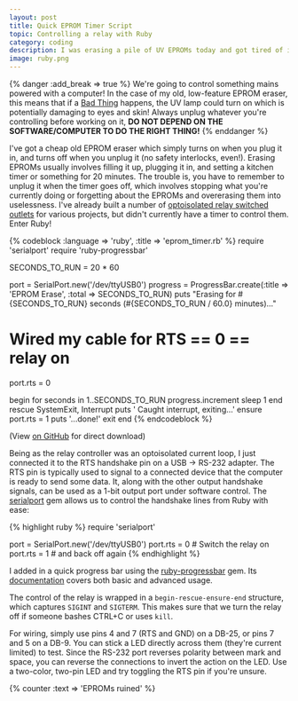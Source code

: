```yaml
---
layout: post
title: Quick EPROM Timer Script
topic: Controlling a relay with Ruby
category: coding
description: I was erasing a pile of UV EPROMs today and got tired of interrupting what I was doing to go unplug the EPROM eraser when 20 minutes had elapsed, so I made up a little cable to control one of my relay-switched outlets using the serial handshake lines on a serial port. A few lines of Ruby later and, problem solved!
image: ruby.png
---
```


{% danger :add_break => true %}
We're going to control something mains powered with a computer! In the case of my old, low-feature EPROM eraser, this means that if a [Bad Thing](http://www.catb.org/jargon/html/B/Bad-Thing.html) happens, the UV lamp could turn on which is potentially damaging to eyes and skin! Always unplug whatever you're controlling before working on it, **DO NOT DEPEND ON THE SOFTWARE/COMPUTER TO DO THE RIGHT THING!**
{% enddanger %}

I've got a cheap old EPROM eraser which simply turns on when you plug it in, and turns off when you unplug it (no safety interlocks, even!). Erasing EPROMs usually involves filling it up, plugging it in, and setting a kitchen timer or something for 20 minutes. The trouble is, you have to remember to unplug it when the timer goes off, which involves stopping what you're currently doing or forgetting about the EPROMs and overerasing them into uselessness. I've already built a number of [optoisolated relay switched outlets](/2013/02/28/relay-board) for various projects, but didn't currently have a timer to control them. Enter Ruby!

{% codeblock :language => 'ruby', :title => 'eprom_timer.rb' %}
require 'serialport'
require 'ruby-progressbar'

SECONDS_TO_RUN = 20 * 60

port = SerialPort.new('/dev/ttyUSB0')
progress = ProgressBar.create(:title => 'EPROM Erase', :total => SECONDS_TO_RUN)
puts "Erasing for #{SECONDS_TO_RUN} seconds (#{SECONDS_TO_RUN / 60.0} minutes)..."

# Wired my cable for RTS == 0 == relay on
port.rts = 0

begin
  for seconds in 1..SECONDS_TO_RUN
    progress.increment
    sleep 1
  end
rescue SystemExit, Interrupt
  puts ' Caught interrupt, exiting...'
ensure
  port.rts = 1
  puts '...done!'
  exit
end
{% endcodeblock %}

(View [on GitHub](https://github.com/chapmajs/Examples/blob/master/eprom_timer.rb) for direct download)

Being as the relay controller was an optoisolated current loop, I just connected it to the RTS handshake pin on a USB -> RS-232 adapter. The RTS pin is typically used to signal to a connected device that the computer is ready to send some data. It, along with the other output handshake signals, can be used as a 1-bit output port under software control. The [serialport](https://rubygems.org/gems/serialport) gem allows us to control the handshake lines from Ruby with ease:

{% highlight ruby %}
require 'serialport'

port = SerialPort.new('/dev/ttyUSB0')
port.rts = 0 # Switch the relay on
port.rts = 1 # and back off again
{% endhighlight %}

I added in a quick progress bar using the [ruby-progressbar](https://rubygems.org/gems/ruby-progressbar) gem. Its [documentation](http://www.rubydoc.info/gems/ruby-progressbar/1.7.5) covers both basic and advanced usage.

The control of the relay is wrapped in a `begin-rescue-ensure-end` structure, which captures `SIGINT` and `SIGTERM`. This makes sure that we turn the relay off if someone bashes CTRL+C or uses `kill`.

For wiring, simply use pins 4 and 7 (RTS and GND) on a DB-25, or pins 7 and 5 on a DB-9. You can stick a LED directly across them (they're current limited) to test. Since the RS-232 port reverses polarity between mark and space, you can reverse the connections to invert the action on the LED. Use a two-color, two-pin LED and try toggling the RTS pin if you're unsure.

{% counter :text => 'EPROMs ruined' %}
